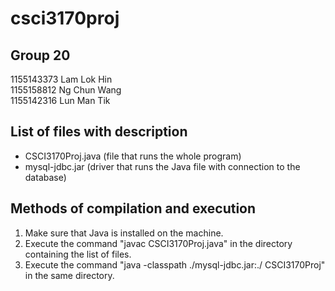 # csci3170proj
## Group 20
1155143373 Lam Lok Hin<br>
1155158812 Ng Chun Wang<br>
1155142316 Lun Man Tik<br>

## List of files with description
- CSCI3170Proj.java (file that runs the whole program)
- mysql-jdbc.jar (driver that runs the Java file with connection to the database)
  
## Methods of compilation and execution
1. Make sure that Java is installed on the machine.
2. Execute the command "javac CSCI3170Proj.java" in the directory containing the list of files.
3. Execute the command "java -classpath ./mysql-jdbc.jar:./ CSCI3170Proj" in the same directory.
